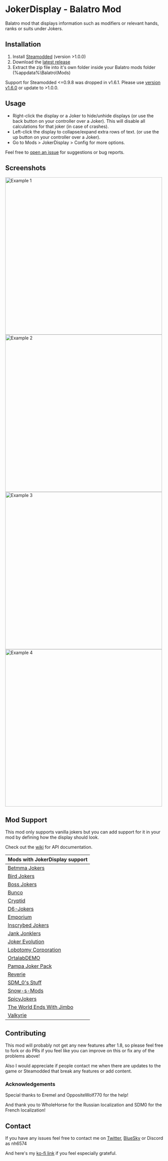 # JokerDisplay - Balatro Mod

Balatro mod that displays information such as modifiers or relevant hands, ranks or suits under Jokers.

## Installation

1. Install [Steamodded](https://github.com/Steamopollys/Steamodded) (version >1.0.0)
2. Download the [latest release](https://github.com/nh6574/JokerDisplay/releases)
3. Extract the zip file into it's own folder inside your Balatro mods folder (%appdata%\Balatro\Mods)

Support for Steamodded <=0.9.8 was dropped in v1.6.1. Please use [version v1.6.0](https://github.com/nh6574/JokerDisplay/releases/tag/v1.6.0) or update to >1.0.0.

## Usage

* Right-click the display or a Joker to hide/unhide displays (or use the back button on your controller over a Joker). This will disable all calculations for that joker (in case of crashes).
* Left-click the display to collapse/expand extra rows of text. (or use the up button on your controller over a Joker).
* Go to Mods > JokerDisplay > Config for more options.

Feel free to [open an issue](https://github.com/nh6574/JokerDisplay/issues) for suggestions or bug reports.

## Screenshots

<img src="examples/example_1.png" alt="Example 1" width="500">
<img src="examples/example_2.png" alt="Example 2" width="500">
<img src="examples/example_3.png" alt="Example 3" width="500">
<img src="examples/example_4.png" alt="Example 4" width="500">

## Mod Support

This mod only supports vanilla jokers but you can add support for it in your mod by defining how the display should look.

Check out the [wiki](https://github.com/nh6574/JokerDisplay/wiki) for API documentation.

| Mods with JokerDisplay support |
|---|
| [Betmma Jokers](https://github.com/betmma/my_balatro_mods) |
| [Bird Jokers](https://github.com/JustinBanzon/Bird-Jokers) |
| [Boss Jokers](https://github.com/KilledByLava/BossJokers) |
| [Bunco](https://github.com/Firch/Bunco) |
| [Cryptid](https://github.com/MathIsFun0/Cryptid) |
| [D6-Jokers](https://github.com/GauntletGames-2086/D6-Jokers) |
| [Emporium](https://github.com/krokshut/Emporium)|
| [Inscrybed Jokers](https://github.com/LunaAstraCassiopeia/LunasBalatroMods) |
| [Jank Jonklers](https://github.com/spikeof2010/JankJonklers) |
| [Joker Evolution](https://github.com/SDM0/Joker-Evolution) |
| [Lobotomy Corporation](https://github.com/Mysthaps/LobotomyCorp) |
| [OrtalabDEMO](https://github.com/GauntletGames-2086/Ortalab-DEMO) |
| [Pampa Joker Pack](https://github.com/lshtech/balatro-pampa-joker-pack) |
| [Reverie](https://github.com/dvrp0/reverie/tree/main) |
| [SDM_0's Stuff](https://github.com/SDM0/SDM_0-s-Stuff/) |
| [Snow-s-Mods](https://github.com/RattlingSnow353/Snow-s-Mods) |
| [SpicyJokers](https://github.com/RitchieDimaria/SpicyJokers) |
| [The World Ends With Jimbo](https://github.com/parchmentEngineer/The-World-Ends-With-Jimbo) |
| [Valkyrie](https://github.com/dainekoichi/Valkyrie-BalatroMod) |

## Contributing

This mod will probably not get any new features after 1.8, so please feel free to fork or do PRs if you feel like you can improve on this or fix any of the problems above!

Also I would appreciate if people contact me when there are updates to the game or Steamodded that break any features or add content.

### Acknowledgements

Special thanks to Eremel and OppositeWolf770 for the help!

And thank you to WholeHorse for the Russian localization and SDM0 for the French localization!

## Contact

If you have any issues feel free to contact me on [Twitter](https://nh6574.com/), [BlueSky](https://bsky.app/profile/nh6574.com) or Discord as nh6574

And here's my [ko-fi link](https://ko-fi.com/nh6574) if you feel especially grateful.
